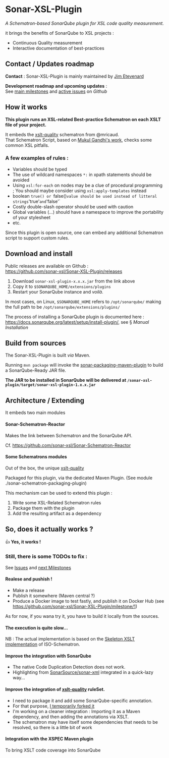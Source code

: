 # Sonar-XSL-Plugin

*A Schematron-based SonarQube plugin for XSL code quality measurement.*


it brings the benefits of SonarQube to XSL projects :
* Continuous Quality measurement
* Interactive documentation of best-practices

## Contact / Updates roadmap

**Contact** : Sonar-XSL-Plugin is mainly maintained by [Jim Etevenard](https://github.com/jimetevenard)

**Development roadmap and upcoming updates** :  
See [main milestones](https://github.com/sonar-xsl/Sonar-XSL-Plugin/milestones) and [active issues](https://github.com/sonar-xsl/Sonar-XSL-Plugin/issues) on *Github*

## How it works

**This plugin runs an XSL-related Best-practice Schematron on each XSLT file of your project.**

It embeds the [xslt-quality](https://github.com/mricaud/xslt-quality) schematron from @mricaud.  
That Schematron Script, based on [Mukul Gandhi's work](http://gandhimukul.tripod.com/xslt/xslquality.html), checks some common XSL pitfalls.

### A few examples of rules :

* Variables should be typed
* The use of wildcard namespaces `*:` in xpath statements should be avoided
* Using `xsl:for-each` on nodes may be a clue of procedural programming ;
You should maybe consider using `xsl:apply-templates` instead
* boolean `true() or `false()` value should be used instead of litteral strings `'true'` and `'false'`
* Costly double-slash operator should be used with caution
* Global variables (...) should have a namespace to improve the portability of your stylesheet
* etc.

Since this plugin is open source, one can embed any additional Schematron script to support custom rules.

## Download and install

Public releases are available on Github :  
<https://github.com/sonar-xsl/Sonar-XSL-Plugin/releases>

1. Download `sonar-xsl-plugin-x.x.x.jar` from the link above
2. Copy it to `$SONARQUBE_HOME/extensions/plugins`
3. Restart your SonarQube instance and *voilà*.

In most cases, on Linux, `$SONARQUBE_HOME` refers to `/opt/sonarqube/` making the full path to be `/opt/sonarqube/extensions/plugins/`

The process of installing a SonarQube plugin is documented here :  
<https://docs.sonarqube.org/latest/setup/install-plugin/>, see § *Manual Installation*

## Build from sources

The Sonar-XSL-Plugin is built *via* Maven.

Running `mvn package` will invoke  the [sonar-packaging-maven-plugin](https://github.com/SonarSource/sonar-packaging-maven-plugin) to build a SonarQube-Ready JAR file.

**The JAR to be installed in SonarQube will be delivered at `/sonar-xsl-plugin/target/sonar-xsl-plugin-1.x.x.jar`**

## Architecture / Extending

It embeds two main modules

#### Sonar-Schematron-Reactor

Makes the link between Schematron and the SonarQube API.

Cf. <https://github.com/sonar-xsl/Sonar-Schematron-Reactor>

#### Some Schematrons modules

Out of the box, the unique [xslt-quality](https://github.com/mricaud/xslt-quality)

Packaged for this plugin, via the dedicated Maven Plugin. (See module ./sonar-schematron-packaging-plugin)

This mechanism can be used to extend this plugin :

1. Write some XSL-Related Schematron rules
2. Package them with the plugin
3. Add the resulting artifact as a dependency

## So, does it actually works ?

:+1: **Yes, it works !**

### Still,  there is some TODOs to fix :

See [Issues](https://github.com/sonar-xsl/Sonar-XSL-Plugin/issues) and [next Milestones](https://github.com/sonar-xsl/Sonar-XSL-Plugin/milestones)

#### Realese and pushish !

* Make a release
* Publish it somewhere (Maven central ?)
* Produce a Docker image to test fastly, and publish it on Docker Hub (see https://github.com/sonar-xsl/Sonar-XSL-Plugin/milestone/1)

As for now, if you wana try it, you have to build it locally from the sources.

#### The execution is quite slow...

NB : The actual implementation is based on the [Skeleton XSLT implementation](https://github.com/Schematron/schematron) of ISO-Schematron.

#### Improve the integration with SonarQube

* The native Code Duplication Detection does not work.
* Highlighting from [SonarSource/sonar-xml](https://github.com/SonarSource/sonar-xml) integrated in a quick-lazy way...

#### Improve the integration of [xslt-quality](https://github.com/mricaud/xslt-quality) ruleSet.

* I need to package it and add some SonarQube-specific annotation.
* For that purpose, [I temporarily forked it](https://github.com/jimetevenard/xslt-quality)
* I'm working on a cleaner integration : Importing it as a Maven dependency, and then adding the annotations via XSLT.
* The schematron may have itself some dependencies that needs to be resolved, so there is a little bit of work

#### Integration with the XSPEC Maven plugin

To bring XSLT code coverage into SonarQube

